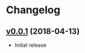 # Changelog

## [v0.0.1](https://github.com/y-kuno/mackerel-plugin-zookeeper/releases/tag/v0.0.1) (2018-04-13)

* Initial release